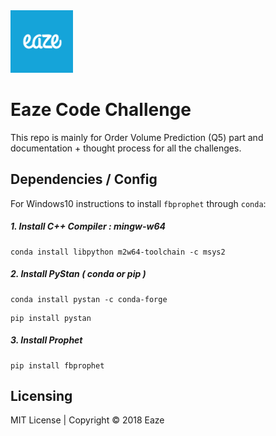 <img src="https://github.com/datarocksAmy/Order-Volume-Prediction/blob/main/graphs/Eaze%20Logo%202.png" width="100">

# Eaze Code Challenge 
This repo is mainly for Order Volume Prediction (Q5) part and documentation + thought process for all the challenges.

## Dependencies / Config

For Windows10 instructions to install `fbprophet` through `conda`:

##### 1. Install C++ Compiler : mingw-w64
  ```
  conda install libpython m2w64-toolchain -c msys2
  ```
##### 2. Install PyStan ( conda or pip )
  ```
  conda install pystan -c conda-forge
  ```
  ```
  pip install pystan
  ```
##### 3. Install Prophet
  ```
  pip install fbprophet
  ```

## Licensing

MIT License | Copyright © 2018 Eaze
